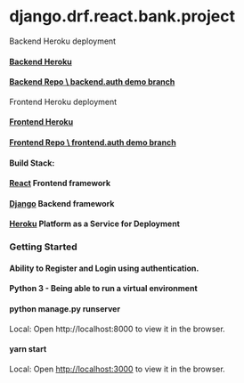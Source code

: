 # django.drf.react.bank.project

Backend Heroku deployment
#### [Backend Heroku](https://django-react-drf.herokuapp.com/api/)

#### [Backend Repo \ backend.auth demo branch](https://github.com/geekwise-jaime-lopez/django.drf.react.bank.project/tree/backend.auth)

Frontend Heroku deployment

#### [Frontend Heroku ](https://django-react-frontend.herokuapp.com/login/)
#### [Frontend Repo \ frontend.auth demo branch](https://github.com/geekwise-jaime-lopez/react-frontend/tree/frontend.auth)
#### Build Stack:

#### [React](https://reactjs.org/) Frontend framework 

#### [Django](https://www.djangoproject.com/) Backend framework 

#### [Heroku](https://www.heroku.com) Platform as a Service for Deployment

### Getting Started

#### Ability to Register and Login using authentication.

#### Python 3 - Being able to run a virtual environment

#### python manage.py runserver
Local: 
Open http://localhost:8000 to view it in the browser.

#### yarn start
Local:
Open [http://localhost:3000](http://localhost:3000) to view it in the browser.

